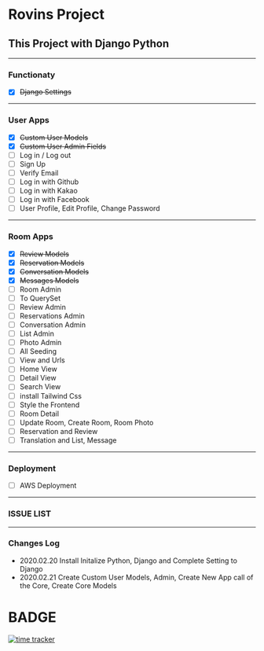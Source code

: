 # Rovins Project

## This Project with Django Python 

---

### Functionaty 

- [x] ~~Django Settings~~

---

### User Apps

- [x] ~~Custom User Models~~
- [x] ~~Custom User Admin Fields~~ 
- [ ] Log in / Log out
- [ ] Sign Up
- [ ] Verify Email
- [ ] Log in with Github
- [ ] Log in with Kakao
- [ ] Log in with Facebook
- [ ] User Profile, Edit Profile, Change Password

---

### Room Apps

- [x] ~~Review Models~~
- [x] ~~Reservation Models~~
- [x] ~~Conversation Models~~
- [x] ~~Messages Models~~
- [ ] Room Admin 
- [ ] To QuerySet
- [ ] Review Admin
- [ ] Reservations Admin
- [ ] Conversation Admin
- [ ] List Admin
- [ ] Photo Admin
- [ ] All Seeding
- [ ] View and Urls
- [ ] Home View
- [ ] Detail View
- [ ] Search View
- [ ] install Tailwind Css
- [ ] Style the Frontend
- [ ] Room Detail
- [ ] Update Room, Create Room, Room Photo
- [ ] Reservation and Review
- [ ] Translation and List, Message

---

### Deployment

- [ ] AWS Deployment

---

### ISSUE LIST 

---

### Changes Log

- 2020.02.20 Install Initalize Python, Django and Complete Setting to Django
- 2020.02.21 Create Custom User Models, Admin, Create New App call of the Core, Create Core Models

# BADGE

[![time tracker](https://wakatime.com/badge/github/vapvin/Rovins.svg)](https://wakatime.com/badge/github/vapvin/Rovins)